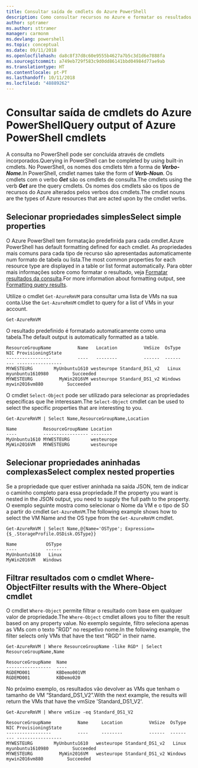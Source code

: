 ```yaml
---
title: Consultar saída de cmdlets do Azure PowerShell
description: Como consultar recursos no Azure e formatar os resultados.
author: sptramer
ms.author: sttramer
manager: carmonm
ms.devlang: powershell
ms.topic: conceptual
ms.date: 09/11/2018
ms.openlocfilehash: da8c8f37d8c60e9555b4627a7b5c3d1d6e7888fa
ms.sourcegitcommit: a749eb729f583c9d0dd86141bbd04984d77ae9ab
ms.translationtype: HT
ms.contentlocale: pt-PT
ms.lasthandoff: 10/11/2018
ms.locfileid: "48889262"
---
```

# <a name="query-output-of-azure-powershell-cmdlets"></a><span data-ttu-id="7687a-103">Consultar saída de cmdlets do Azure PowerShell</span><span class="sxs-lookup"><span data-stu-id="7687a-103">Query output of Azure PowerShell cmdlets</span></span>

<span data-ttu-id="7687a-104">A consulta no PowerShell pode ser concluída através de cmdlets incorporados.</span><span class="sxs-lookup"><span data-stu-id="7687a-104">Querying in PowerShell can be completed by using built-in cmdlets.</span></span> <span data-ttu-id="7687a-105">No PowerShell, os nomes dos cmdlets têm a forma de  **_Verbo-Nome_**.</span><span class="sxs-lookup"><span data-stu-id="7687a-105">In PowerShell, cmdlet names take the form of **_Verb-Noun_**.</span></span> <span data-ttu-id="7687a-106">Os cmdlets com o verbo **_Get_** são os cmdlets de consulta.</span><span class="sxs-lookup"><span data-stu-id="7687a-106">The cmdlets using the verb **_Get_** are the query cmdlets.</span></span> <span data-ttu-id="7687a-107">Os nomes dos cmdlets são os tipos de recursos do Azure alterados pelos verbos dos cmdlets.</span><span class="sxs-lookup"><span data-stu-id="7687a-107">The cmdlet nouns are the types of Azure resources that are acted upon by the cmdlet verbs.</span></span>

## <a name="select-simple-properties"></a><span data-ttu-id="7687a-108">Selecionar propriedades simples</span><span class="sxs-lookup"><span data-stu-id="7687a-108">Select simple properties</span></span>

<span data-ttu-id="7687a-109">O Azure PowerShell tem formatação predefinida para cada cmdlet.</span><span class="sxs-lookup"><span data-stu-id="7687a-109">Azure PowerShell has default formatting defined for each cmdlet.</span></span> <span data-ttu-id="7687a-110">As propriedades mais comuns para cada tipo de recurso são apresentadas automaticamente num formato de tabela ou lista.</span><span class="sxs-lookup"><span data-stu-id="7687a-110">The most common properties for each resource type are displayed in a table or list format automatically.</span></span> <span data-ttu-id="7687a-111">Para obter mais informações sobre como formatar o resultado, veja [Formatar resultados da consulta](formatting-output.md).</span><span class="sxs-lookup"><span data-stu-id="7687a-111">For more information about formatting output, see [Formatting query results](formatting-output.md).</span></span>

<span data-ttu-id="7687a-112">Utilize o cmdlet `Get-AzureRmVM` para consultar uma lista de VMs na sua conta.</span><span class="sxs-lookup"><span data-stu-id="7687a-112">Use the `Get-AzureRmVM` cmdlet to query for a list of VMs in your account.</span></span>

```azurepowershell-interactive
Get-AzureRmVM
```

<span data-ttu-id="7687a-113">O resultado predefinido é formatado automaticamente como uma tabela.</span><span class="sxs-lookup"><span data-stu-id="7687a-113">The default output is automatically formatted as a table.</span></span>

```output
ResourceGroupName          Name   Location          VmSize  OsType              NIC ProvisioningState
-----------------          ----   --------          ------  ------              --- -----------------
MYWESTEURG        MyUnbuntu1610 westeurope Standard_DS1_v2   Linux myunbuntu1610980         Succeeded
MYWESTEURG          MyWin2016VM westeurope Standard_DS1_v2 Windows   mywin2016vm880         Succeeded
```

<span data-ttu-id="7687a-114">O cmdlet `Select-Object` pode ser utilizado para selecionar as propriedades específicas que lhe interessam.</span><span class="sxs-lookup"><span data-stu-id="7687a-114">The `Select-Object` cmdlet can be used to select the specific properties that are interesting to you.</span></span>

```azurepowershell-interactive
Get-AzureRmVM | Select Name,ResourceGroupName,Location
```

```output
Name          ResourceGroupName Location
----          ----------------- --------
MyUnbuntu1610 MYWESTEURG        westeurope
MyWin2016VM   MYWESTEURG        westeurope
```

## <a name="select-complex-nested-properties"></a><span data-ttu-id="7687a-115">Selecionar propriedades aninhadas complexas</span><span class="sxs-lookup"><span data-stu-id="7687a-115">Select complex nested properties</span></span>

<span data-ttu-id="7687a-116">Se a propriedade que quer estiver aninhada na saída JSON, tem de indicar o caminho completo para essa propriedade.</span><span class="sxs-lookup"><span data-stu-id="7687a-116">If the property you want is nested in the JSON output, you need to supply the full path to the property.</span></span> <span data-ttu-id="7687a-117">O exemplo seguinte mostra como selecionar o Nome da VM e o tipo de SO a partir do cmdlet `Get-AzureRmVM`.</span><span class="sxs-lookup"><span data-stu-id="7687a-117">The following example shows how to select the VM Name and the OS type from the `Get-AzureRmVM` cmdlet.</span></span>

```azurepowershell-interactive
Get-AzureRmVM | Select Name,@{Name='OSType'; Expression={$_.StorageProfile.OSDisk.OSType}}
```

```output
Name           OSType
----           ------
MyUnbuntu1610   Linux
MyWin2016VM   Windows
```

## <a name="filter-results-with-the-where-object-cmdlet"></a><span data-ttu-id="7687a-118">Filtrar resultados com o cmdlet Where-Object</span><span class="sxs-lookup"><span data-stu-id="7687a-118">Filter results with the Where-Object cmdlet</span></span>

<span data-ttu-id="7687a-119">O cmdlet `Where-Object` permite filtrar o resultado com base em qualquer valor de propriedade.</span><span class="sxs-lookup"><span data-stu-id="7687a-119">The `Where-Object` cmdlet allows you to filter the result based on any property value.</span></span> <span data-ttu-id="7687a-120">No exemplo seguinte, filtro seleciona apenas as VMs com o texto "RGD" no respetivo nome.</span><span class="sxs-lookup"><span data-stu-id="7687a-120">In the following example, the filter selects only VMs that have the text "RGD" in their name.</span></span>

```azurepowershell-interactive
Get-AzureRmVM | Where ResourceGroupName -like RGD* | Select ResourceGroupName,Name
```

```output
ResourceGroupName  Name
-----------------  ----
RGDEMO001          KBDemo001VM
RGDEMO001          KBDemo020
```

<span data-ttu-id="7687a-121">No próximo exemplo, os resultados vão devolver as VMs que tenham o tamanho de VM “Standard_DS1_V2”.</span><span class="sxs-lookup"><span data-stu-id="7687a-121">With the next example, the results will return the VMs that have the vmSize 'Standard_DS1_V2'.</span></span>

```azurepowershell-interactive
Get-AzureRmVM | Where vmSize -eq Standard_DS1_V2
```

```output
ResourceGroupName          Name     Location          VmSize  OsType              NIC ProvisioningState
-----------------          ----     --------          ------  ------              --- -----------------
MYWESTEURG        MyUnbuntu1610   westeurope Standard_DS1_v2   Linux myunbuntu1610980         Succeeded
MYWESTEURG          MyWin2016VM   westeurope Standard_DS1_v2 Windows   mywin2016vm880         Succeeded
```